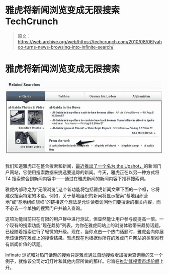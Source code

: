 # 雅虎将新闻浏览变成无限搜索 TechCrunch

> 原文：<https://web.archive.org/web/https://techcrunch.com/2010/08/06/yahoo-turns-news-browsing-into-infinite-search/>

# 雅虎将新闻浏览变成无限搜索

![](img/932b16dae8225411654ddea157b11c89.png)

我们知道雅虎正在整合搜索和新闻，[最近推出了一个名为 the Upshot，](https://web.archive.org/web/20221209072711/https://beta.techcrunch.com/2010/07/06/upshot-yahoo-news/)的新闻门户网站，它使用搜索数据来挑选要追踪的新闻。今天，雅虎正在以另一种方式将 T4 搜索整合到新闻内容中——通过在雅虎新闻的新闻内容下推荐搜索词。

雅虎内部称之为“无限浏览”,这个新功能将包括雅虎新闻文章下面的一个框，它将建议搜索特定的术语。例如，关于基地组织的新闻将显示搜索“基地组织营地”或“基地组织旗帜”的链接这个想法是允许读者访问他们要搜索的相关内容，而不必去一个单独的搜索门户并输入查询。

这项功能目前只在有限的用户群中进行测试，但显然能让用户参与度提高一倍。一个现有的搜索功能“现在趋势”列表，为你在雅虎网站上的浏览体验带来趋势话题，已经随着搜索进行了轻微的升级。现在，当你点击一个热门话题时，雅虎会向你展示该话题在雅虎上的搜索结果。雅虎现在也根据你所在的雅虎门户网站的类型推荐有新闻价值的话题。

Infinate 浏览和对热门话题的搜索只是雅虎通过自动搜索增加搜索查询量的又一个例子，就像该公司对幻灯片和其他内容所做的那样。它旨在[推动其搜索市场份额](https://web.archive.org/web/20221209072711/https://beta.techcrunch.com/2010/05/10/yahoo-search-pictures/)上升。